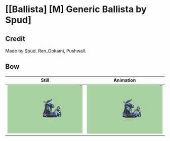 # [\[Ballista\] \[M\] Generic Ballista by Spud]

## Credit

Made by Spud, Ren_Ookami, Pushwall.
	
## Bow

| Still | Animation |
| :---: | :-------: |
| ![Bow still](./Bow_000.png) | ![Bow animation](./Bow.gif) |

